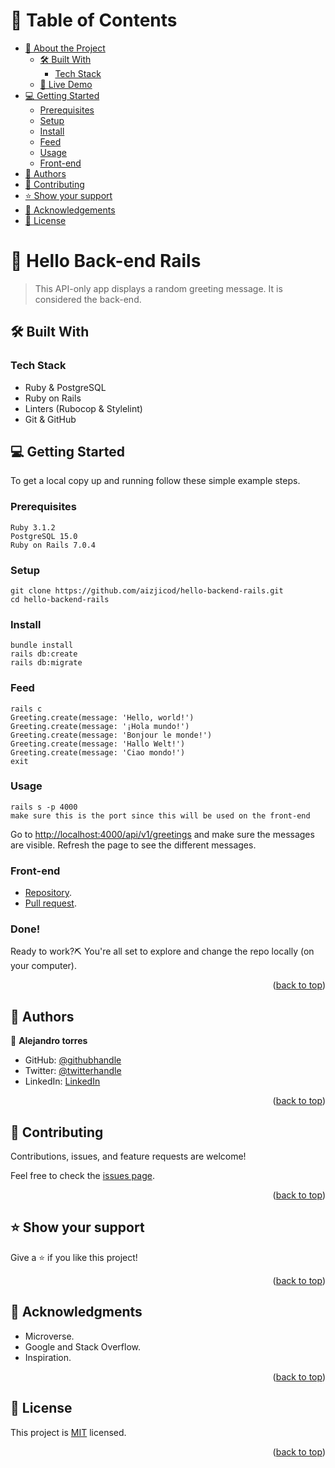 <a name="readme-top"></a>

# 📗 Table of Contents

- [📖 About the Project](#about-project)
  - [🛠 Built With](#built-with)
    - [Tech Stack](#tech-stack)
  - [🚀 Live Demo](#live-demo)
- [💻 Getting Started](#getting-started)
  - [Prerequisites](#prerequisites)
  - [Setup](#setup)
  - [Install](#install)
  - [Feed](#feed)
  - [Usage](#usage)
  - [Front-end](#front-end)
- [👥 Authors](#authors)
- [🤝 Contributing](#contributing)
- [⭐️ Show your support](#support)
- [🙏 Acknowledgements](#acknowledgements)
- [📝 License](#license)

# 📖 Hello Back-end Rails <a name="about-project"></a>

> This API-only app displays a random greeting message. It is considered the back-end.

## 🛠 Built With <a name="built-with"></a>

### Tech Stack <a name="tech-stack"></a>

- Ruby & PostgreSQL
- Ruby on Rails
- Linters (Rubocop & Stylelint)
- Git & GitHub

## 💻 Getting Started <a name="getting-started"></a>

To get a local copy up and running follow these simple example steps.

### Prerequisites

    Ruby 3.1.2
    PostgreSQL 15.0
    Ruby on Rails 7.0.4

### Setup

    git clone https://github.com/aizjicod/hello-backend-rails.git
    cd hello-backend-rails

### Install

    bundle install
    rails db:create
    rails db:migrate

### Feed

    rails c
    Greeting.create(message: 'Hello, world!')
    Greeting.create(message: '¡Hola mundo!')
    Greeting.create(message: 'Bonjour le monde!')
    Greeting.create(message: 'Hallo Welt!')
    Greeting.create(message: 'Ciao mondo!')
    exit

### Usage

    rails s -p 4000
    make sure this is the port since this will be used on the front-end

Go to [http://localhost:4000/api/v1/greetings](http://localhost:4000/api/v1/greetings) and make sure the messages are visible. Refresh the page to see the different messages.

### Front-end

- [Repository](https://github.com/aizjicod/hello-react-rails-frontend).
- [Pull request](https://github.com/aizjicod/hello-react-rails-frontend/pull/1).
### Done!

Ready to work?⛏️ You're all set to explore and change the repo locally (on your computer).

<p align="right">(<a href="#readme-top">back to top</a>)</p>

## 👥 Authors <a name="authors"></a>

👤 **Alejandro torres**

- GitHub: [@githubhandle](https://github.com/aizjicod)
- Twitter: [@twitterhandle](https://twitter.com/aizijijr)
- LinkedIn: [LinkedIn](https://www.linkedin.com/in/aiziji/)


<p align="right">(<a href="#readme-top">back to top</a>)</p>

## 🤝 Contributing <a name="contributing"></a>

Contributions, issues, and feature requests are welcome!

Feel free to check the [issues page](../../issues/).

<p align="right">(<a href="#readme-top">back to top</a>)</p>

## ⭐️ Show your support <a name="support"></a>

Give a ⭐️ if you like this project!

<p align="right">(<a href="#readme-top">back to top</a>)</p>

## 🙏 Acknowledgments <a name="acknowledgements"></a>

- Microverse.
- Google and Stack Overflow.
- Inspiration.

<p align="right">(<a href="#readme-top">back to top</a>)</p>

## 📝 License <a name="license"></a>

This project is [MIT](./MIT.md) licensed.

<p align="right">(<a href="#readme-top">back to top</a>)</p>

